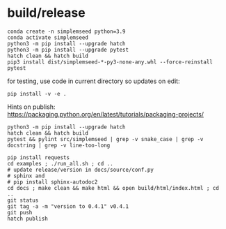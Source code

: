
# build/release
```
conda create -n simplemseed python=3.9
conda activate simplemseed
python3 -m pip install --upgrade hatch
python3 -m pip install --upgrade pytest
hatch clean && hatch build
pip3 install dist/simplemseed-*-py3-none-any.whl --force-reinstall
pytest

```

for testing, use code in current directory so updates on edit:
```
pip install -v -e .
```

Hints on publish:
https://packaging.python.org/en/latest/tutorials/packaging-projects/

```
python3 -m pip install --upgrade hatch
hatch clean && hatch build
pytest && pylint src/simplemseed | grep -v snake_case | grep -v docstring | grep -v line-too-long

pip install requests
cd examples ; ./run_all.sh ; cd ..
# update release/version in docs/source/conf.py
# sphinx and
# pip install sphinx-autodoc2
cd docs ; make clean && make html && open build/html/index.html ; cd ..
git status
git tag -a -m "version to 0.4.1" v0.4.1
git push
hatch publish
```
